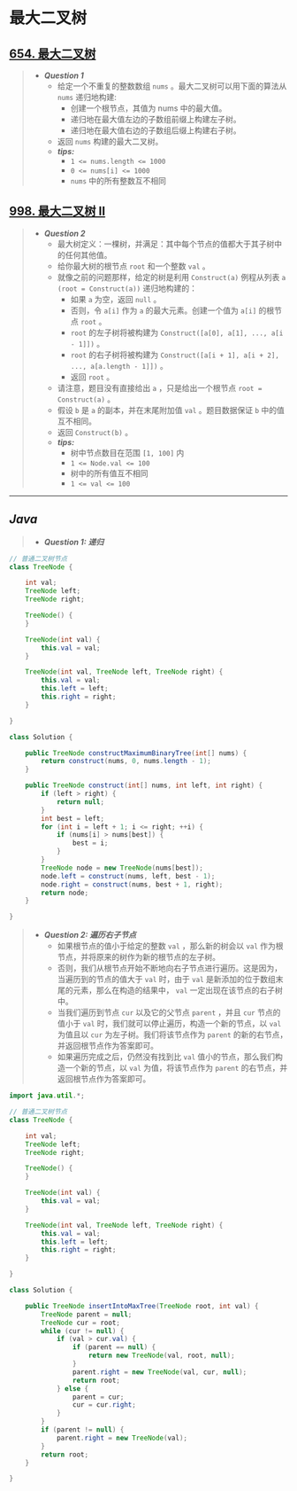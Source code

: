 # 最大二叉树

## [654. 最大二叉树](https://leetcode.cn/problems/maximum-binary-tree/)

> - ***Question 1***
>   - 给定一个不重复的整数数组 `nums` 。最大二叉树可以用下面的算法从 `nums` 递归地构建:
>     - 创建一个根节点，其值为 nums 中的最大值。
>     - 递归地在最大值左边的子数组前缀上构建左子树。
>     - 递归地在最大值右边的子数组后缀上构建右子树。
>   - 返回 `nums` 构建的最大二叉树。
>   - ***tips:***
>     - `1 <= nums.length <= 1000`
>     - `0 <= nums[i] <= 1000`
>     - `nums` 中的所有整数互不相同

## [998. 最大二叉树 II](https://leetcode.cn/problems/maximum-binary-tree-ii/)

> - ***Question 2***
>   - 最大树定义：一棵树，并满足：其中每个节点的值都大于其子树中的任何其他值。
>   - 给你最大树的根节点 `root` 和一个整数 `val` 。
>   - 就像之前的问题那样，给定的树是利用 `Construct(a)` 例程从列表 `a (root = Construct(a))` 递归地构建的：
>     - 如果 `a` 为空，返回 `null` 。
>     - 否则，令 `a[i]` 作为 `a` 的最大元素。创建一个值为 `a[i]` 的根节点 `root` 。
>     - `root` 的左子树将被构建为 `Construct([a[0], a[1], ..., a[i - 1]])` 。
>     - `root` 的右子树将被构建为 `Construct([a[i + 1], a[i + 2], ..., a[a.length - 1]])` 。
>     - 返回 `root` 。
>   - 请注意，题目没有直接给出 `a` ，只是给出一个根节点 `root = Construct(a)` 。
>   - 假设 `b` 是 `a` 的副本，并在末尾附加值 `val` 。题目数据保证 `b` 中的值互不相同。
>   - 返回 `Construct(b)` 。
>   - ***tips:***
>     - 树中节点数目在范围 `[1, 100]` 内
>     - `1 <= Node.val <= 100`
>     - 树中的所有值互不相同
>     - `1 <= val <= 100`

---

## *Java*

> - ***Question 1: 递归***

```java
// 普通二叉树节点
class TreeNode {

    int val;
    TreeNode left;
    TreeNode right;

    TreeNode() {
    }

    TreeNode(int val) {
        this.val = val;
    }

    TreeNode(int val, TreeNode left, TreeNode right) {
        this.val = val;
        this.left = left;
        this.right = right;
    }

}

class Solution {

    public TreeNode constructMaximumBinaryTree(int[] nums) {
        return construct(nums, 0, nums.length - 1);
    }

    public TreeNode construct(int[] nums, int left, int right) {
        if (left > right) {
            return null;
        }
        int best = left;
        for (int i = left + 1; i <= right; ++i) {
            if (nums[i] > nums[best]) {
                best = i;
            }
        }
        TreeNode node = new TreeNode(nums[best]);
        node.left = construct(nums, left, best - 1);
        node.right = construct(nums, best + 1, right);
        return node;
    }

}
```

> - ***Question 2: 遍历右子节点***
>   - 如果根节点的值小于给定的整数 `val` ，那么新的树会以 `val` 作为根节点，并将原来的树作为新的根节点的左子树。
>   - 否则，我们从根节点开始不断地向右子节点进行遍历。这是因为，当遍历到的节点的值大于 `val` 时，由于 `val` 是新添加的位于数组末尾的元素，那么在构造的结果中， `val` 一定出现在该节点的右子树中。
>   - 当我们遍历到节点 `cur` 以及它的父节点 `parent` ，并且 `cur` 节点的值小于 `val` 时，我们就可以停止遍历，构造一个新的节点，以 `val` 为值且以 `cur` 为左子树。我们将该节点作为 `parent` 的新的右节点，并返回根节点作为答案即可。
>   - 如果遍历完成之后，仍然没有找到比 `val` 值小的节点，那么我们构造一个新的节点，以 `val` 为值，将该节点作为 `parent` 的右节点，并返回根节点作为答案即可。

```java
import java.util.*;

// 普通二叉树节点
class TreeNode {

    int val;
    TreeNode left;
    TreeNode right;

    TreeNode() {
    }

    TreeNode(int val) {
        this.val = val;
    }

    TreeNode(int val, TreeNode left, TreeNode right) {
        this.val = val;
        this.left = left;
        this.right = right;
    }

}

class Solution {

    public TreeNode insertIntoMaxTree(TreeNode root, int val) {
        TreeNode parent = null;
        TreeNode cur = root;
        while (cur != null) {
            if (val > cur.val) {
                if (parent == null) {
                    return new TreeNode(val, root, null);
                }
                parent.right = new TreeNode(val, cur, null);
                return root;
            } else {
                parent = cur;
                cur = cur.right;
            }
        }
        if (parent != null) {
            parent.right = new TreeNode(val);
        }
        return root;
    }

}
```
